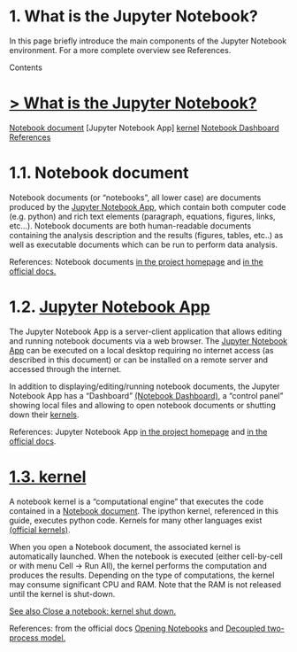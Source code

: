 # 1. What is the Jupyter Notebook?
In this page briefly introduce the main components of the Jupyter Notebook environment. For a more complete overview see References.

Contents

#  [> What is the Jupyter Notebook?](https://jupyter-notebook-beginner-guide.readthedocs.io/en/latest/what_is_jupyter.html#what-is-the-jupyter-notebook)
[Notebook document](https://jupyter-notebook-beginner-guide.readthedocs.io/en/latest/what_is_jupyter.html#notebook-document)
[Jupyter Notebook App]
[kernel](https://jupyter-notebook-beginner-guide.readthedocs.io/en/latest/what_is_jupyter.html#kernel)
[Notebook Dashboard](https://jupyter-notebook-beginner-guide.readthedocs.io/en/latest/what_is_jupyter.html#notebook-dashboard)
[References](https://jupyter-notebook-beginner-guide.readthedocs.io/en/latest/what_is_jupyter.html#references)

# 1.1. Notebook document
Notebook documents (or “notebooks”, all lower case) are documents produced by the [Jupyter Notebook App](https://jupyter-notebook-beginner-guide.readthedocs.io/en/latest/what_is_jupyter.html#notebook-app), which contain both computer code (e.g. python) and rich text elements (paragraph, equations, figures, links, etc…). Notebook documents are both human-readable documents containing the analysis description and the results (figures, tables, etc..) as well as executable documents which can be run to perform data analysis.

References: Notebook documents [in the project homepage](https://ipython.org/notebook.html#notebook-documents) and [in the official docs.](https://jupyter-notebook.readthedocs.io/en/latest/notebook.html#notebook-documents)

# 1.2. [Jupyter Notebook App](https://jupyter-notebook.readthedocs.io/en/latest/)
The Jupyter Notebook App is a server-client application that allows editing and running notebook documents via a web browser. The [Jupyter Notebook App](https://jupyter-notebook-beginner-guide.readthedocs.io/en/latest/what_is_jupyter.html#notebook-app) can be executed on a local desktop requiring no internet access (as described in this document) or can be installed on a remote server and accessed through the internet.

In addition to displaying/editing/running notebook documents, the Jupyter Notebook App has a “Dashboard” [(Notebook Dashboard)](https://jupyter-notebook-beginner-guide.readthedocs.io/en/latest/what_is_jupyter.html#dashboard), a “control panel” showing local files and allowing to open notebook documents or shutting down their [kernels](https://jupyter-notebook-beginner-guide.readthedocs.io/en/latest/what_is_jupyter.html#kernel).

References: Jupyter Notebook App [in the project homepage](https://ipython.org/notebook.html) and [in the official docs](https://jupyter-notebook.readthedocs.io/en/stable/).

# [1.3. kernel](https://docs.jupyter.org/en/latest/projects/kernels.html)
A notebook kernel is a “computational engine” that executes the code contained in a [Notebook document](https://jupyter-notebook-beginner-guide.readthedocs.io/en/latest/what_is_jupyter.html#notebook-document). The ipython kernel, referenced in this guide, executes python code. Kernels for many other languages exist [(official kernels)](https://docs.jupyter.org/en/latest/#kernels).

When you open a Notebook document, the associated kernel is automatically launched. When the notebook is executed (either cell-by-cell or with menu Cell -> Run All), the kernel performs the computation and produces the results. Depending on the type of computations, the kernel may consume significant CPU and RAM. Note that the RAM is not released until the kernel is shut-down.

[See also Close a notebook: kernel shut down.](https://jupyter-notebook-beginner-guide.readthedocs.io/en/latest/execute.html#kernel-shutdown)

References: from the official docs [Opening Notebooks](https://jupyter-notebook.readthedocs.io/en/latest/notebook.html#opening-notebooks) and [Decoupled two-process model.](https://ipython.org/ipython-doc/stable/overview.html#ipythonzmq)